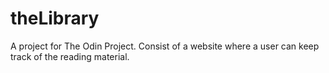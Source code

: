 # theLibrary
A project for The Odin Project. Consist of a website where a user can keep track of the reading material.
